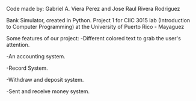 Code made by: Gabriel A. Viera Perez and Jose Raul Rivera Rodriguez

Bank Simulator, created in Python. 
Project 1 for CIIC 3015 lab (Introduction to Computer Programming) at the University of Puerto Rico - Mayaguez

Some features of our project:
-Different colored text to grab the user's attention.

-An accounting system.

-Record System.

-Withdraw and deposit system.

-Sent and receive money system.